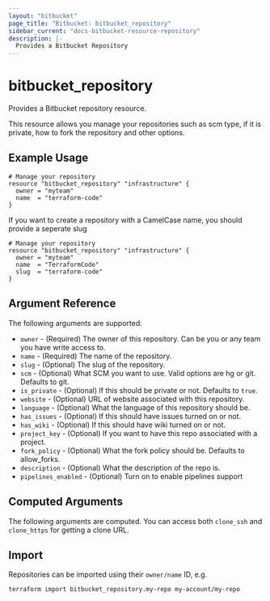 ```yaml
---
layout: "bitbucket"
page_title: "Bitbucket: bitbucket_repository"
sidebar_current: "docs-bitbucket-resource-repository"
description: |-
  Provides a Bitbucket Repository
---
```


# bitbucket\_repository

Provides a Bitbucket repository resource.

This resource allows you manage your repositories such as scm type, if it is
private, how to fork the repository and other options.

## Example Usage

```hcl
# Manage your repository
resource "bitbucket_repository" "infrastructure" {
  owner = "myteam"
  name  = "terraform-code"
}
```

If you want to create a repository with a CamelCase name, you should provide
a seperate slug

```hcl
# Manage your repository
resource "bitbucket_repository" "infrastructure" {
  owner = "myteam"
  name  = "TerraformCode"
  slug  = "terraform-code"
}
```

## Argument Reference

The following arguments are supported:

* `owner` - (Required) The owner of this repository. Can be you or any team you
  have write access to.
* `name` - (Required) The name of the repository.
* `slug` - (Optional) The slug of the repository.
* `scm` - (Optional) What SCM you want to use. Valid options are hg or git.
  Defaults to git.
* `is_private` - (Optional) If this should be private or not. Defaults to `true`.
* `website` - (Optional) URL of website associated with this repository.
* `language` - (Optional) What the language of this repository should be.
* `has_issues` - (Optional) If this should have issues turned on or not.
* `has_wiki` - (Optional) If this should have wiki turned on or not.
* `project_key` - (Optional) If you want to have this repo associated with a
  project.
* `fork_policy` - (Optional) What the fork policy should be. Defaults to
  allow_forks.
* `description` - (Optional) What the description of the repo is.
* `pipelines_enabled` - (Optional) Turn on to enable pipelines support

## Computed Arguments

The following arguments are computed. You can access both `clone_ssh` and
`clone_https` for getting a clone URL.

## Import

Repositories can be imported using their `owner/name` ID, e.g.

```sh
terraform import bitbucket_repository.my-repo my-account/my-repo
```
